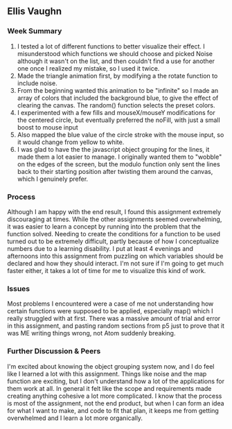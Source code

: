 
## Ellis Vaughn

### Week Summary
1. I tested a lot of different functions to better visualize their effect. I misunderstood which functions we should choose and picked Noise although it wasn't on the list, and then couldn't find a use for another one once I realized my mistake, so I used it twice. 
2. Made the triangle animation first, by modifying a the rotate function to include noise.
3. From the beginning wanted this animation to be "infinite" so I made an array of colors that included the background blue, to give the effect of clearing the canvas. The random() function selects the preset colors.
4. I experimented with a few fills and mouseX/mouseY modifications for the centered circle, but eventually preferred the noFill, with just a small boost to mouse input
5. Also mapped the blue value of the circle stroke with the mouse input, so it would change from yellow to white.
6. I was glad to have the the javascript object grouping for the lines, it made them a lot easier to manage. I originally wanted them to "wobble" on the edges of the screen, but the modulo function only sent the lines back to their starting position after twisting them around the canvas, which I genuinely prefer.

### Process
Although I am happy with the end result, I found this assignment extremely discouraging at times. While the other assignments seemed overwhelming, it was easier to learn a concept by running into the problem that the function solved. Needing to create the conditions for a function to be used turned out to be extremely difficult, partly because of how I conceptualize numbers due to a learning disability. I put at least 4 evenings and afternoons into this assignment from puzzling on which variables should be declared and how they should interact. I'm not sure if I'm going to get much faster either, it takes a lot of time for me to visualize this kind of work.


### Issues
Most problems I encountered were a case of me not understanding how certain functions were supposed to be applied, especially map() which I really struggled with at first. There was a massive amount of trial and error in this assignment, and pasting random sections from p5 just to prove that it was ME writing things wrong, not Atom suddenly breaking.

### Further Discussion & Peers
I'm excited about knowing the object grouping system now, and I do feel like I learned a lot with this assignment. Things like noise and the map function are exciting, but I don't understand how a lot of the applications for them work at all. In general it felt like the scope and requirements made creating anything cohesive a lot more complicated. I know that the process is most of the assignment, not the end product, but when I can form an idea for what I want to make, and code to fit that plan, it keeps me from getting overwhelmed and I learn a lot more organically.
